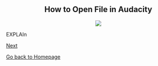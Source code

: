 <div align="center">
  <h2>How to Open File in Audacity</h2>
</div>

<p align=center>
  <img src=assets/images/blankaudacity.png>
</p>

<p>EXPLAIn</p>

[Next](use_effect.md)

[Go back to Homepage](README.md)
